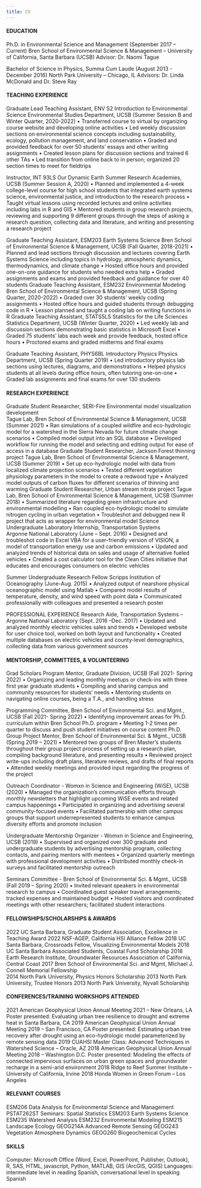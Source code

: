 ```yaml
---
title: CV
---
```


#### EDUCATION	
Ph.D. in Environmental Science and Management (September 2017 – Current)
Bren School of Environmental Science & Management – University of California, Santa Barbara (UCSB)
Advisor: Dr. Naomi Tague 

Bachelor of Science in Physics, Summa Cum Laude (August 2013 - December 2016)
North Park University – Chicago, IL 
Advisors: Dr. Linda McDonald and Dr. Steve Ray

#### TEACHING EXPERIENCE 	

Graduate Lead Teaching Assistant, ENV S2 Introduction to Environmental Science 
Environmental Studies Department, UCSB (Summer Session B and Winter Quarter, 2020-2022)
•	Transferred course to virtual by organizing course website and developing online activities 
•	Led weekly discussion sections on environmental science concepts including sustainability, ecology, pollution management, and land conservation 
•	Graded and provided feedback for over 50 students’ essays and other writing assignments 
•	Created lesson plans for discussion sections and trained 6 other TAs 
•	Led transition from online back to in person; organized 20 section times to meet for fieldtrips

Instructor, INT 93LS Our Dynamic Earth 
Summer Research Academies, UCSB (Summer Session A, 2020)
•	Planned and implemented a 4-week college-level course for high school students that integrated earth systems science, environmental justice, and introduction to the research process
•	Taught virtual lessons using recorded lectures and online activities including labs in R and GIS 
•	Mentored students in group research projects, reviewing and supporting 9 different groups through the steps of asking a research question, collecting data and literature, and writing and presenting a research project

Graduate Teaching Assistant, ESM203 Earth Systems Science 
Bren School of Environmental Science & Management, UCSB (Fall Quarter, 2018-2021) 
•	Planned and lead sections through discussion and lectures covering Earth Systems Science including topics in hydrology, atmospheric dynamics, thermodynamics, and climate change
•	Hosted office hours and provided one-on-one guidance for students who needed extra help 
•	Graded  assignments and exams and provided feedback and guidance for over 40 students
Graduate Teaching Assistant, ESM232 Environmental Modeling 
Bren School of Environmental Science & Management, UCSB (Spring Quarter, 2020-2022) 
•	Graded over 30 students’ weekly coding assignments 
•	Hosted office hours and guided students through debugging code in R 
•	Lesson planned and taught a coding lab on writing functions in R
Graduate Teaching Assistant, STATS5LS Statistics for the Life Sciences 
Statistics Department, UCSB (Winter Quarter, 2020) 
•	Led weekly lab and discussion sections demonstrating basic statistics in Microsoft Excel 
•	Graded 75 students’ labs each week and provide feedback, hosted office hours 
•	Proctored exams and graded midterms and final exams 

Graduate Teaching Assistant, PHYS6BL Introductory Physics 
Physics Department, UCSB (Spring Quarter 2019)
•	Led introductory physics lab sections using lectures, diagrams, and demonstrations 
•	Helped physics students at all levels during office hours, often tutoring one-on-one 
•	Graded lab assignments and final exams for over 130 students 

#### RESEARCH EXPERIENCE	

Graduate Student Researcher, SERI-Fire Environmental model visualization development  
Tague Lab, Bren School of Environmental Science & Management, UCSB (Summer 2021)
•	Ran simulations of a coupled wildfire and eco-hydrologic model for a watershed in the Sierra Nevada for future climate change scenarios
•	Compiled model output into an SQL database 
•	Developed workflow for running the model and selecting and editing output for ease of access in a database 
Graduate Student Researcher, Jackson Forest thinning project 
Tague Lab, Bren School of Environmental Science & Management, UCSB (Summer 2019)
•	Set up eco-hydrologic model with data from localized climate projection scenarios 
•	Tested different vegetation physiology parameters in the model to create a  redwood type
•	Analyzed model outputs of carbon fluxes for different scenarios of thinning and warming 
Graduate Student Researcher, Urban stream nitrate project 
Tague Lab, Bren School of Environmental Science & Management, UCSB (Summer 2018)
•	Summarized literature regarding green infrastructure and environmental modelling 
•	Ran coupled eco-hydrologic model to simulate nitrogen cycling in urban vegetation 
•	Troubleshot and debugged new R project that acts as wrapper for environmental model 
Science Undergraduate Laboratory Internship, Transportation Systems  
Argonne National Laboratory (June – Sept. 2016) 
•	Designed and troubleshot code in Excel VBA for a user-friendly version of VISION, a model of transportation energy use and carbon emissions
•	Updated and analyzed trends of historical data on sales and usage of alternative fueled vehicles 
•	Created a cost calculator tool for the Clean Cities initiative that educates and encourages consumers on electric vehicles 


Summer Undergraduate Research Fellow 
Scripps Institution of Oceanography (June-Aug. 2015) 
•	Analyzed output of nearshore physical oceanographic model using Matlab 
•	Compared model results of temperature, density, and wind speed with point data 
•	Communicated professionally with colleagues and presented a research poster

PROFESSIONAL EXPERIENCE	
Research Aide, Transportation Systems – Argonne National Laboratory (Sept. 2016 –Dec. 2017) 
•	Updated and analyzed monthly electric vehicles sales and trends 
•	Developed website for user choice tool, worked on both layout and functionality 
•	Created multiple databases on electric vehicles and county-level demographics, collecting data from various government sources 

#### MENTORSHIP, COMMITTEES, & VOLUNTEERING	

Grad Scholars Program Mentor, Graduate Division, UCSB (Fall 2021- Spring 2022)
•	Organizing and leading monthly meetups or check-ins with three first year graduate students
•	Compiling and sharing campus and community resources for students’ needs
•	Mentoring students on navigating online courses, being a T.A., and handling stress

Programming Committee, Bren School of Environmental Sci. and Mgmt., UCSB (Fall 2021- Spring 2022)
•	Identifying improvement areas for Ph.D. curriculum within Bren School Ph.D. program
•	Meeting 1-2 times per quarter to discuss and push student initiatives on course content 
Ph.D. Group Project Mentor, Bren School of Environmental Sci. & Mgmt., UCSB (Spring 2019 – 2021) 
•	Mentored two groups of Bren Master’s students throughout their group project process of setting up a research plan, compiling background literature, and presenting results 
•	Reviewed project write-ups including draft plans, literature reviews, and drafts of final reports 
•	Attended weekly meetings and provided input regarding the progress of the project 

Outreach Coordinator - Womxn in Science and Engineering (WiSE), UCSB (2020) 
•	Managed the organization’s communication efforts through monthly newsletters that highlight upcoming WiSE events and related campus happenings 
•	Participated in organizing and advertising several community-focused events 
•	Facilitated partnership with other campus groups that support underrepresented students to enhance campus diversity efforts and promote inclusion 

Undergraduate Mentorship Organizer - Womxn in Science and Engineering, UCSB (2019) 
•	Supervised and organized over 300 graduate and undergraduate students by advertising mentorship program, collecting contacts, and pairing mentors with mentees 
•	Organized quarterly meetings with professional development activities 
•	Distributed monthly check-in surveys and facilitated mentorship outreach 

Seminars Committee - Bren School of Environmental Sci. & Mgmt., UCSB (Fall 2019 – Spring 2020) 
•	Invited relevant speakers in environmental research to campus 
•	Coordinated guest speaker travel arrangements; tracked expenses and maintained budget 
•	Hosted visitors and coordinated meetings with other researchers; facilitated student interactions

#### FELLOWSHIPS/SCHOLARSHIPS & AWARDS	
2022   UC Santa Barbara, Graduate Student Association, Excellence in Teaching Award
2022   NSF-AGEP, California HSI Alliance Fellow
2018   UC Santa Barbara, Crossroads Fellow, Visualizing Environmental Models 
2018   UC Santa Barbara Associated Students, Coastal Fund Scholarship 
2018   Earth Research Institute, Groundwater Resources Association of California, Central Coast 
2017   Bren School of Environmental Sci. and Mgmt, Michael J. Connell Memorial Fellowship  
2014   North Park University, Physics Honors Scholarship 
2013   North Park University, Trustee Honors 
2013   North Park University, Nyvall Scholarship 

#### CONFERENCES/TRAINING WORKSHOPS ATTENDED 	
2021      American Geophysical Union Annual Meeting 2021 – New Orleans, LA
	Poster presented: Evaluating urban tree resilience to drought and extreme heat in Santa Barbara, CA
2019 	American Geophysical Union Annual Meeting 2019 – San Francisco, CA 
	Poster presented: Estimating urban tree recovery after drought using an eco-hydrologic model
parameterized by remote sensing data
2019 	CUAHSI Master Class: Advanced Techniques in Watershed Science – Oracle, AZ
2018 	American Geophysical Union Annual Meeting 2018 – Washington D.C.
Poster presented: Modeling the effects of connected impervious surfaces on urban green spaces and groundwater recharge in a semi-arid environment
2018 	Ridge to Reef Summer Institute – University of California, Irvine 
2018 	Honda Women in Green Forum – Los Angeles 

#### RELEVANT COURSES 	
ESM206 Data Analysis for Environmental Science and Management 
PSTAT262ST Seminars: Spatial Statistics
ESM203 Earth Systems Science
ESM235 Watershed Analysis 
ESM232 Environmental Modeling 
ESM215 Landscape Ecology
GEOG214A Advanced Remote Sensing 
GEOG243 Vegetation Atmosphere Dynamics 
GEOG260 Biogeochemical Cycles 

#### SKILLS	
Computer: Microsoft Office (Word, Excel, PowerPoint, Publisher, Outlook), R, SAS, HTML, javascript, Python, MATLAB, GIS (ArcGIS, QGIS) 
Languages: intermediate level in reading Spanish, conversational level in speaking Spanish 


